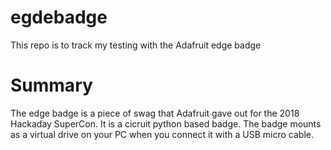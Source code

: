 # egdebadge
This repo is to track my testing with the Adafruit edge badge

# Summary
The edge badge is a piece of swag that Adafruit gave out for the 2018 Hackaday SuperCon.  It is a cicruit python based badge.  The badge mounts as a virtual drive on your PC when you connect it with a USB micro cable.
